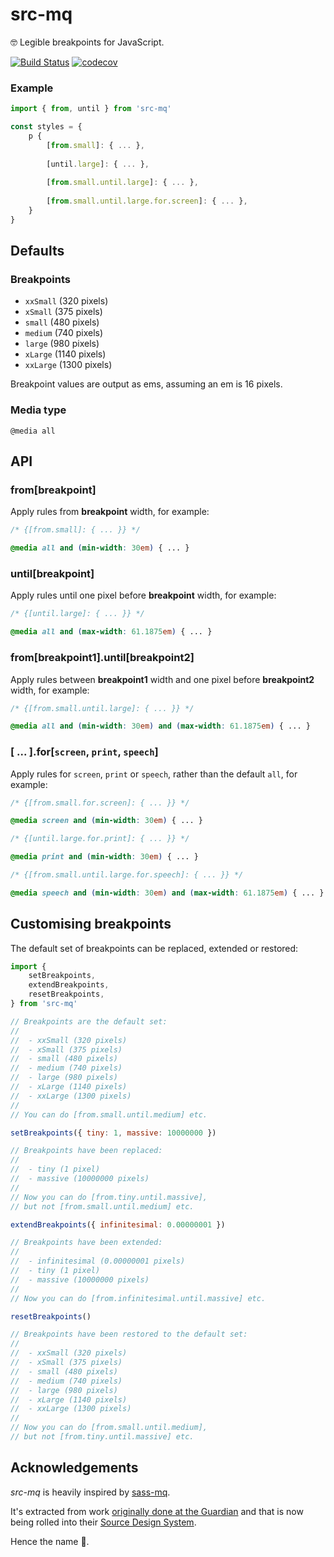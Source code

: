 # src-mq

🤓 Legible breakpoints for JavaScript.

[![Build Status](https://travis-ci.org/src-mq/src-mq.svg?branch=master)](https://travis-ci.org/src-mq/src-mq)
[![codecov](https://codecov.io/gh/src-mq/src-mq/branch/master/graph/badge.svg)](https://codecov.io/gh/src-mq/src-mq)

### Example

```js
import { from, until } from 'src-mq'

const styles = {
	p {
		[from.small]: { ... },
		
		[until.large]: { ... },
		
		[from.small.until.large]: { ... },
		
		[from.small.until.large.for.screen]: { ... },
	}
}
```

## Defaults

### Breakpoints

- `xxSmall` (320 pixels)
- `xSmall` (375 pixels)
- `small` (480 pixels)
- `medium` (740 pixels)
- `large` (980 pixels)
- `xLarge` (1140 pixels)
- `xxLarge` (1300 pixels)

Breakpoint values are output as ems, assuming an em is 16 pixels.

### Media type
`@media all`

## API

### from[breakpoint]

Apply rules from __breakpoint__ width, for example:

```css
/* {[from.small]: { ... }} */

@media all and (min-width: 30em) { ... }
```

### until[breakpoint]

Apply rules until one pixel before __breakpoint__ width, for example:

```css
/* {[until.large]: { ... }} */

@media all and (max-width: 61.1875em) { ... }
```

### from[breakpoint1].until[breakpoint2]

Apply rules between __breakpoint1__ width and one pixel before __breakpoint2__ width, for example:

```css
/* {[from.small.until.large]: { ... }} */

@media all and (min-width: 30em) and (max-width: 61.1875em) { ... }
```

### [ ... ].for[`screen`, `print`, `speech`]

Apply rules for `screen`, `print` or `speech`, rather than the default `all`, for example:

```css
/* {[from.small.for.screen]: { ... }} */

@media screen and (min-width: 30em) { ... }
```

```css
/* {[until.large.for.print]: { ... }} */

@media print and (min-width: 30em) { ... }
```

```css
/* {[from.small.until.large.for.speech]: { ... }} */

@media speech and (min-width: 30em) and (max-width: 61.1875em) { ... }
```



## Customising breakpoints

The default set of breakpoints can be replaced, extended or restored:

```js
import {
	setBreakpoints,
	extendBreakpoints,
	resetBreakpoints,
} from 'src-mq'

// Breakpoints are the default set:
//
// 	- xxSmall (320 pixels)
// 	- xSmall (375 pixels)
// 	- small (480 pixels)
// 	- medium (740 pixels)
// 	- large (980 pixels)
// 	- xLarge (1140 pixels)
// 	- xxLarge (1300 pixels)
//
// You can do [from.small.until.medium] etc.

setBreakpoints({ tiny: 1, massive: 10000000 })

// Breakpoints have been replaced:
//
// 	- tiny (1 pixel)
// 	- massive (10000000 pixels)
//
// Now you can do [from.tiny.until.massive],
// but not [from.small.until.medium] etc.

extendBreakpoints({ infinitesimal: 0.00000001 })

// Breakpoints have been extended:
//
// 	- infinitesimal (0.00000001 pixels)
// 	- tiny (1 pixel)
// 	- massive (10000000 pixels)
//
// Now you can do [from.infinitesimal.until.massive] etc.

resetBreakpoints()

// Breakpoints have been restored to the default set:
//
// 	- xxSmall (320 pixels)
// 	- xSmall (375 pixels)
// 	- small (480 pixels)
// 	- medium (740 pixels)
// 	- large (980 pixels)
// 	- xLarge (1140 pixels)
// 	- xxLarge (1300 pixels)
//
// Now you can do [from.small.until.medium],
// but not [from.tiny.until.massive] etc.

```


## Acknowledgements
_src-mq_ is heavily inspired by [sass-mq](https://github.com/sass-mq/sass-mq).

It's extracted from work [originally done at the Guardian](https://github.com/guardian/dotcom-rendering/pull/21) and that is now being rolled into their [Source Design System](https://github.com/guardian/source-components).

Hence the name 💃.
